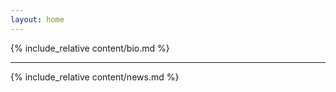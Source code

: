 ```yaml
---
layout: home
---
```


{% include_relative content/bio.md %}

---

{% include_relative content/news.md %}
